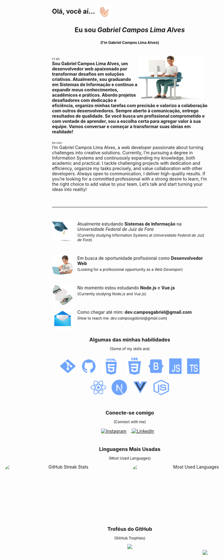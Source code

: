 <!-- Header Section -->
<h2 align="left">Olá, você aí...
  <img align="center" width="50px" height="50px" src="./plus/Main/hello.gif" alt="Olá">
  <br>
  <p align="center">Eu sou <i>Gabriel Campos Lima Alves</i></p>
  <p align="center" style="font-size: 12px;">(I’m Gabriel Campos Lima Alves)</p>
</h2>
<br>
<!-- About Me Section -->
<div>
  <img width="210px" height="150px" align="right" src="./plus/Main/top.png" alt="Profile Top" style="margin-right: 1em;">
  <div align="left">
    <span style="font-size: 8px;">PT-BR:</span>
    <h4 style="font-size: 14px; margin-top: 0; margin-bottom: 0;">
      Sou Gabriel Campos Lima Alves, um desenvolvedor web apaixonado por transformar desafios em soluções criativas. Atualmente, sou graduando em Sistemas de Informação e continuo a expandir meus conhecimentos, acadêmicos e práticos. Abordo projetos desafiadores com dedicação e eficiência, organizo minhas tarefas com precisão e valorizo a colaboração com outros desenvolvedores. Sempre aberto à comunicação, entrego resultados de qualidade. Se você busca um profissional comprometido e com vontade de aprender, sou a escolha certa para agregar valor à sua equipe. Vamos conversar e começar a transformar suas ideias em realidade!
    </h4>
  </div>
  <br>
  <div align="left">
    <span style="font-size: 8px;">EN-USA:</span>
    <h4 style="font-size: 14px; margin-top: 0; font-weight: normal;">
      I’m Gabriel Campos Lima Alves, a web developer passionate about turning challenges into creative solutions. Currently, I’m pursuing a degree in Information Systems and continuously expanding my knowledge, both academic and practical. I tackle challenging projects with dedication and efficiency, organize my tasks precisely, and value collaboration with other developers. Always open to communication, I deliver high-quality results. If you’re looking for a committed professional with a strong desire to learn, I’m the right choice to add value to your team. Let’s talk and start turning your ideas into reality!
    </h4>
  </div>
</div>
<br>
<hr>
<br>
<!-- Sections with Icons and Descriptions -->
<div>
  <img align="left" src="./plus/Main/tip1.png" alt="Universidade" width="68px" height="65px" style="margin-right: 1em;">
  <p style="margin-left: 3em;">Atualmente estudando <b>Sistemas de Informação</b> na <i>Universidade Federal de Juiz de Fora</i></p>
  <p style="margin-left: 3em; margin-top: -10px; font-size: 12px;">
    (Currently studying Information Systems at <i>Universidade Federal de Juiz de Fora</i>)
  </p>
</div>
<br>
<div>
  <img align="left" src="./plus/Main/tip2.png" alt="Experiência" width="68px" height="65px" style="margin-right: 1em;">
  <p style="margin-left: 3em;">Em busca de oportunidade profissional como <b>Desenvolvedor Web</b></p>
  <p style="margin-left: 3em; margin-top: -10px; font-size: 12px;">
    (Looking for a professional opportunity as a <i>Web Developer</i>)
  </p>
</div>
<br>
<div>
  <img align="left" src="./plus/Main/tip3.png" alt="Aprendizado" width="68px" height="65px" style="margin-right: 1em;">
  <p style="margin-left: 3em;">No momento estou estudando <b>Node.js</b> e <b>Vue.js</b></p>
  <p style="margin-left: 3em; margin-top: -10px; font-size: 12px;">
    (Currently studying <i>Node.js</i> and <i>Vue.js</i>)
  </p>
</div>
<br>
<div>
  <img align="left" src="./plus/Main/tip4.png" alt="Contato" width="68px" height="65px" style="margin-right: 1em;">
  <p style="margin-left: 3em;">Como chegar até mim: <b>dev.camposgabriel@gmail.com</b></p>
  <p style="margin-left: 3em; margin-top: -10px; font-size: 12px;">
    (How to reach me: <i>dev.camposgabriel@gmail.com</i>)
  </p>
</div>
<br>
<!-- Skills Section -->
<div align="center">
  <h3 style="margin-bottom: 0;">Algumas das minhas habilidades</h3>
  <p style="font-size: 12px;">(Some of my skills are)</p>  
  <img style="cursor: pointer; margin: 0.5em;" align="center" src="./plus/Languages/git.svg" alt="Git" width="50px" height="50px" title="Git">
  <img style="cursor: pointer; margin: 0.5em;" align="center" src="./plus/Languages/github.svg" alt="GitHub" width="50px" height="50px" title="GitHub">
  <img style="cursor: pointer; margin: 0.5em;" align="center" src="./plus/Languages/html.svg" alt="HTML" width="60px" height="60px" title="HTML">
  <img style="cursor: pointer; margin: 0.5em;" align="center" src="./plus/Languages/css.svg" alt="CSS" width="55px" height="55px" title="CSS">
  <img style="cursor: pointer; margin: 0.5em;" align="center" src="./plus/Languages/bootstrap.svg" alt="Bootstrap" width="50px" height="50px" title="Bootstrap">
  <img style="cursor: pointer; margin: 0.5em;" align="center" src="./plus/Languages/javascript.svg" alt="JavaScript" width="40px" height="50px" title="JavaScript">
  <img style="cursor: pointer; margin: 0.5em;" align="center" src="./plus/Languages/typescript.svg" alt="TypeScript" width="40px" height="50px" title="TypeScript">
  <img style="cursor: pointer; margin: 0.5em;" align="center" src="./plus/Languages/reactjs.svg" alt="React" width="50px" height="50px" title="React">
  <img style="cursor: pointer; margin: 0.5em;" align="center" src="./plus/Languages/nextjs.svg" alt="Next.js" width="50px" height="50px" title="Next.js">
  <img style="cursor: pointer; margin: 0.5em;" align="center" src="./plus/Languages/vuejs.svg" alt="Vue.js" width="50px" height="50px" title="Vue.js">
  <img style="cursor: pointer; margin: 0.5em;" align="center" src="./plus/Languages/node.svg" alt="Node.js" width="50px" height="50px" title="Node.js">
</div>
<br>
<!-- Connect Section -->
<div align="center">
  <h3 style="margin-bottom: 0;">Conecte-se comigo</h3>
  <p style="font-size: 12px;">(Connect with me)</p>
  
  <a href="https://instagram.com/dev.camposg" target="_blank">
    <img align="center" src="./plus/Networks/ig.png" alt="Instagram" width="70px" height="70px" style="margin-right: 1em;">
  </a>
  <a href="https://www.linkedin.com/in/gabriel-campos-lima-alves-947554249/" target="_blank">
    <img align="center" src="./plus/Networks/in.png" alt="LinkedIn" width="70px" height="70px" style="margin-right: 1em;">
  </a>
</div>
<br>
<!-- Stats Section -->
<div align="center">
  <h3 style="margin-bottom: 0;">Linguagens Mais Usadas</h3>
  <p style="font-size: 12px;">(Most Used Languages)</p>
  
  <div style="display: flex; justify-content: center; gap: 1em;">
    <img src="https://streak-stats.demolab.com?user=CamposCodes&theme=tokyonight&hide_border=true&border_radius=25&date_format=M%20j%5B%2C%20Y%5D" width="400px" height="160px" style="border-radius: 2em;" alt="GitHub Streak Stats"/>
    <img src="https://github-readme-stats.vercel.app/api/top-langs/?username=CamposCodes&layout=compact&theme=tokyonight&hide_border=true" width="400px" height="160px" style="border-radius: 2em;" alt="Most Used Languages"/>
  </div>
</div>
<br>
<!-- Trophies Section -->
<div align="center">
  <h3 style="margin-bottom: 0;">Troféus do GitHub</h3>
  <p style="font-size: 12px;">(GitHub Trophies)</p>
  <img style="border: none" height="150em" src="https://github-profile-trophy.vercel.app/?username=CamposCodes&hide_border=true&margin-w=10&theme=tokyonight&no-frame=false&no-bg=true"/>
</div>
<!-- Visitor Count -->
<img align="right" src="https://visitcount.itsvg.in/api?id=CamposCodes&color=12"/>
